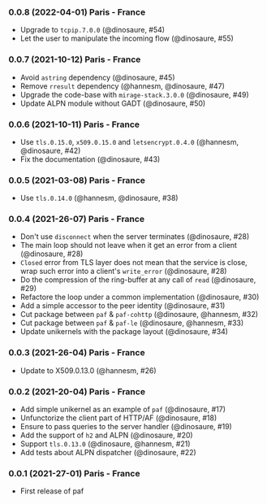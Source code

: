 ### 0.0.8 (2022-04-01) Paris - France

* Upgrade to `tcpip.7.0.0` (@dinosaure, #54)
* Let the user to manipulate the incoming flow (@dinosaure, #55)

### 0.0.7 (2021-10-12) Paris - France

- Avoid `astring` dependency (@dinosaure, #45)
- Remove `rresult` dependency (@hannesm, @dinosaure, #47)
- Upgrade the code-base with `mirage-stack.3.0.0` (@dinosaure, #49)
- Update ALPN module without GADT (@dinosaure, #50)

### 0.0.6 (2021-10-11) Paris - France

- Use `tls.0.15.0`, `x509.0.15.0` and `letsencrypt.0.4.0` (@hannesm, @dinosaure, #42)
- Fix the documentation (@dinosaure, #43)

### 0.0.5 (2021-03-08) Paris - France

- Use `tls.0.14.0` (@hannesm, @dinosaure, #38)

### 0.0.4 (2021-26-07) Paris - France

- Don't use `disconnect` when the server terminates (@dinosaure, #28)
- The main loop should not leave when it get an error from a client (@dinosaure, #28)
- `Closed` error from TLS layer does not mean that the service is close,
  wrap such error into a client's `write_error` (@dinosaure, #28)
- Do the compression of the ring-buffer at any call of `read` (@dinosaure, #29)
- Refactore the loop under a common implementation (@dinosaure, #30)
- Add a simple accessor to the peer identity (@dinosaure, #31)
- Cut package between `paf` & `paf-cohttp` (@dinosaure, @hannesm, #32)
- Cut package between `paf` & `paf-le` (@dinosaure, @hannesm, #33)
- Update unikernels with the package layout (@dinosaure, #34)

### 0.0.3 (2021-26-04) Paris - France

- Update to X509.0.13.0 (@hannesm, #26)

### 0.0.2 (2021-20-04) Paris - France

- Add simple unikernel as an example of `paf` (@dinosaure, #17)
- Unfunctorize the client part of HTTP/AF (@dinosaure, #18)
- Ensure to pass queries to the server handler (@dinosaure, #19)
- Add the support of `h2` and ALPN (@dinosaure, #20)
- Support `tls.0.13.0` (@dinosaure, @hannesm, #21)
- Add tests about ALPN dispatcher (@dinosaure, #22)

### 0.0.1 (2021-27-01) Paris - France

- First release of paf
